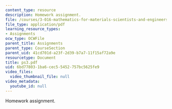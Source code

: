 ```yaml
---
content_type: resource
description: Homework assignment.
file: /courses/3-016-mathematics-for-materials-scientists-and-engineers-fall-2005/6bd778031ba6cec55452757bc5625fe9_ps3.pdf
file_type: application/pdf
learning_resource_types:
- Assignments
ocw_type: OCWFile
parent_title: Assignments
parent_type: CourseSection
parent_uid: 41cd701d-a23f-2d39-b7a7-11f15af72a9e
resourcetype: Document
title: ps3.pdf
uid: 6bd77803-1ba6-cec5-5452-757bc5625fe9
video_files:
  video_thumbnail_file: null
video_metadata:
  youtube_id: null
---
```

Homework assignment.

